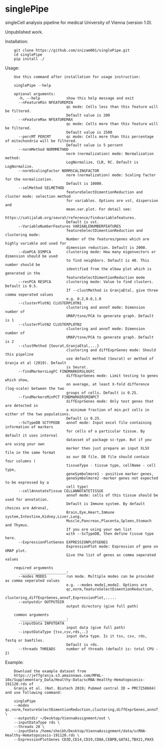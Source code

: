 # singlePipe
singleCell analysis pipeline for medical University of Vienna (version 1.0). 

Unpublished work.  

Installation:

        git clone https://github.com/snizam001/singlePipe.git
        cd singlePipe
        pip install ./
    
Usage:

        Use this command after installation for usage instruction: 

        singlePipe --help

        optional arguments:
          -h, --help            show this help message and exit
          --nFeatureMin NFEATUREMIN
                                qc mode: Cells less than this feature will be filtered. 
                                Default value is 200
          --nFeatureMax NFEATUREMAX
                                qc mode: Cells more than this feature will be filtered. 
                                Default value is 2500
          --percMT PERCMT       qc mode: Cells more than this percentage of mitochondria will be filtered. 
                                Default value is 5 percent
          --normMethod NORMMETHOD
                                norm (normalization) mode: Normalization method: 
                                LogNormalize, CLR, RC. Default is LogNormalize.
          --normScalingFactor NORMSCALINGFACTOR
                                norm (normalization) mode: Scaling factor for the normalization. 
                                Default is 10000.
          --selMethod SELMETHOD
                                featureSelectDimentionReduction and cluster mode: selection method 
                                for variables. Options are vst, dispersion and
                                mean.var.plot. For detail see: 
                                https://satijalab.org/seurat/reference/findvariablefeatures. 
                                Default is vst.
          --VariableNumberFeatures VARIABLENUMBERFEATURES
                                featureSelectDimentionReduction and clustering mode: 
                                Number of the features/genes which are highly variable and used for
                                dimension reduction. Default is 2000.
          --dimPCA DIMPCA       clustering mode: How many eigenvectors or dimension should be used 
                                to find neighbors. Default is 40. This number should be
                                identified from the elbow plot which is generated in the 
                                featureSelectDimentionReduction mode
          --resPCA RESPCA       clustering mode: Value to find clusters. Default is 0.5. 
                                If --clustMethod is GranjaEtal, give three comma seperated values 
                                e.g. 0.2,0.6,1.0
          --clusterPlotN1 CLUSTERPLOTN1
                                clustering and annoT mode: Dimension number of 
                                UMAP/tsne/PCA to generate graph. Default is 1
          --clusterPlotN2 CLUSTERPLOTN2
                                clustering and annoT mode: Dimension number of 
                                UMAP/tsne/PCA to generate graph. Default is 2
          --clustMethod {Seurat,GranjaEtal,...}
                                clustering and diffExprGenes mode: Should this pipeline 
                                use default method (Seurat) or method of Granja et al (2019). Default
                                is Seurat.
          --findMarkersLogFC FINDMARKERSLOGFC
                                diffExprGenes mode: Limit testing to genes which show, 
                                on average, at least X-fold difference (log-scale) between the two
                                groups of cells. Default is 0.25.
          --findMarkersMinPCT FINDMARKERSMINPCT
                                diffExprGenes mode: Only test genes that are detected in 
                                a minimum fraction of min.pct cells in either of the two populations.
                                Default is 0.25.
          --ScTypeDB SCTYPEDB   annoT mode: Input excel file containing information of markers 
                                for cells of a particular tissue. By default it uses internal
                                datasset of package sc-type. But if you are using your own 
                                marker then just prepare an input XLSX file in the same format 
                                as our DB file. DB file should contain four columns (
                                tissueType - tissue type, cellName - cell type,
                                geneSymbolmore1 - positive marker genes, 
                                geneSymbolmore2 -marker genes not expected to be expressed by a 
                                cell type)
          --cellAnnotateTissue CELLANNOTATETISSUE
                                annoT mode: cells of this tissue should be used for annotation. 
                                Default is Immune system. By default choices are Adrenal,
                                Brain,Eye,Heart,Immune system,Intestine,Kidney,Liver,Lung,
                                Muscle,Pancreas,Placenta,Spleen,Stomach and Thymus. 
                                If you are using your own list
                                with --ScTypeDB, then define tissue type here.
          --ExpressionPlotGenes EXPRESSIONPLOTGENES
                                ExpressionPlot mode: Expression of gene on UMAP plot. 
                                Give the list of genes as comma seperated values

        required arguments
           _____________________:
          --modes MODES         run mode. Multiple modes can be provided as comma seperated values 
                                e.g. --modes mode1,mode2. Options are
                                qc,norm,featureSelectDimentionReduction,
                                clustering,diffExprGenes,annoT,ExpressionPlot,.....
          --outputdir OUTPUTDIR
                                output directory (give full path)

        common arguments
           _____________________:
          --inputData INPUTDATA
                                input data (give full path)
          --inputDataType {tsv,csv,rds,..}
                                input data type. Is it tsv, csv, rds, fastq or bamfiles. 
                                Default is rds.
          --threads THREADS     number of threads (default is: total CPU - 2)



Example:

        Download the example dataset from 
        https://jeffgranja.s3.amazonaws.com/MPAL-10x/Supplementary_Data/Healthy-Data/scRNA-Healthy-Hematopoiesis-191120.rds of 
        Granja et al. (Nat. Biotech 2019; Pubmed central ID = PMC7258684) and use following command:

        singlePipe 
        --modes qc,norm,featureSelectDimentionReduction,clustering,diffExprGenes,annoT,ExpressionPlot \
        --outputdir ~/Desktop/ViennaAssignment/out \
        --inputDataType rds \
        --threads 20 \
        --inputData /home/sheikh/Desktop/ViennaAssignment/data/scRNA-Healthy-Hematopoiesis-191120.rds \
        --ExpressionPlotGenes CD3D,CD14,CD19,CD8A,CEBPB,GATA1,TBX21,PAX5
    
    
    

